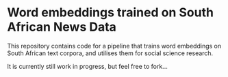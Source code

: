 # Word embeddings trained on South African News Data

This repository contains code for a pipeline that trains word embeddings on South African text corpora, and utilises them for social science research.

It is currently still work in progress, but feel free to fork...
